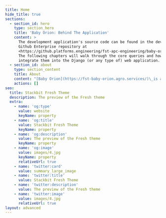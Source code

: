 ```yaml
---
title: Home
hide_title: true
sections:
  - section_id: hero
    type: section_hero
    title: 'Baby Orion: Behind The Application'
    content: >
      The development application's source code can be found in the development
      Github Enterprise repository at
      <https://github.platforms.engineering/fst-apc-engineering/baby-orion-dev>.
      The following chapters will walk through the core queries and how to
      integrate them into the Django (or any type of) web application.
  - section_id: about
    type: section_content
    title: About
    content: "[Baby Orion](https://fst-baby-orion.agro.services/)\_is a Django web application being developed by\_***FST APC Engineering’s Prototype and Tooling***\_team for the purpose of facilitating the analysis and reporting of Registration trials. The application consumes from the Postgres instance of\_***FST APC Engineering Data Systems***\_team’s ‘SCOUT Internal’ database. This database is synced with the SCOUT WLD server once per day.\n\n#### The\_[development dashboard](https://fst-baby-orion-dev.agro.services/)\_is an Rshiny web application developed for the purpose of validating the database queries needed for the production application. The queries employed in Baby Orion are quite complex. Thus, this bookdown seeks to create transparency about the generation and use of the queries employed in the web application.&#xA;&#xA;Sidebar &#xA;&#xA;The sidebar is a combination of four queries. The reason for partitition the sidebar data into separate queries is because of the mismatch of the granularity of the data.&#xA;\n\nEach Trial must contain one and only one of the following criteria:\n\n*   Document Type\n\n*   Category\n\n*   Study\n\n*   Status\n\n*   Region\n\nEach trial employs different product/ingredient combinations and thus the ingredient data is queried separately.\n\nEach trial also considers one or multiple types of crops/targets and thus the crop/target data is queried separately.\n\nThe data generated by these queries is\_***static***\_and loaded before the initialization of the application. Thus is it important to note that unless the application is refreshed, the sidebar data will not be synced.\n\nThe purpose of the sidebar is to allow the users of the application to identify the treatment detail of trials that meet certain filter criteria.\n\nThe standard query example will consider trials meeting the following criteria:\n\n*   Document Type: Trial\n\n*   Category: Registration\n\n*   Study: Insect Management\n\n*   Status: Final, Reviewed and Reported\n\n*   Region: EMEA\n\n*   Ingredient: FLUPYRADIFURONE\n\n*   Crop Groups: C4\n\n*   Target Groups: EHD\n\nMain Query\n\nSELECT DISTINCT\r\nmc.decode1 as document_type,\r\nmc2.decode1 as category,\r\nmc3.decode1 as study,\r\nmc4.decode1 as status,\r\nregion.region as region\r\nfrom scout_internal.field_testing ft\r\nJOIN scout_internal.master_code mc on mc.code_id = ft.field_testing_type_code_id\r\nJOIN scout_internal.master_code mc2 on mc2.code_id = ft.category_code_id\r\nJOIN scout_internal.master_code mc3 on mc3.code_id = ft.study_code_id\r\nJOIN scout_internal.master_code mc4 on mc4.code_id = ft.status_code_id\r\nleft join scout_internal.master_code mc5 on mc5.code_id = ft.field_country_code_id\r\nleft join capacity_planner.region region on region.test_location = mc5.code_value\n\nCrop Query\n\nSELECT DISTINCT\r\nMO_USE.OBJECTS AS crop_group,\r\nMO.OBJECTS AS crop\r\nFROM SCOUT_INTERNAL.CROP CROP\r\nLEFT JOIN SCOUT_INTERNAL.MASTER_OBJECTS MO ON MO.OBJECTS_ID = CROP.CROP_OBJECTS_ID\r\nLEFT JOIN SCOUT_INTERNAL.MASTER_OBJECTS MO_USE ON MO_USE.OBJECTS_ID = MO.USEGROUP_OBJECTS_ID\n\nTarget Query\n\n**SELECT** **DISTINCT**MASING.INGREDIENT**FROM**SCOUT_INTERNAL.MASTER_PRODUCT_INGREDIENT MASPROING **JOIN** SCOUT_INTERNAL.MASTER_INGR MASING **ON** MASING.INGR_ID = MASPROING.INGR_ID\n\n#### How do I paste Everything Together?&#xA;\n\n\n\n\n"
    actions: []
seo:
  title: Stackbit Fresh Theme
  description: The preview of the Fresh theme
  extra:
    - name: 'og:type'
      value: website
      keyName: property
    - name: 'og:title'
      value: Stackbit Fresh Theme
      keyName: property
    - name: 'og:description'
      value: The preview of the Fresh theme
      keyName: property
    - name: 'og:image'
      value: images/4.jpg
      keyName: property
      relativeUrl: true
    - name: 'twitter:card'
      value: summary_large_image
    - name: 'twitter:title'
      value: Stackbit Fresh Theme
    - name: 'twitter:description'
      value: The preview of the Fresh theme
    - name: 'twitter:image'
      value: images/4.jpg
      relativeUrl: true
layout: advanced
---
```

